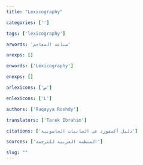 ```yaml
---
title: "Lexicography"

categories: ['']

tags: ['lexicography']

arwords: 'صناعة المعاجم'

arexps: []

enwords: ['Lexicography']

enexps: []

arlexicons: ['ص']

enlexicons: ['L']

authors: ['Ruqayya Roshdy']

translators: ['Tarek Ibrahim']

citations: ['دليل أكسفورد في السانيات الحاسوبية']

sources: ['المنظمة العربية للترجمة']

slug: ""
---
```

